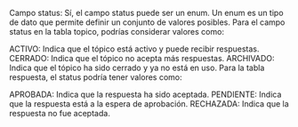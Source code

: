 Campo status: Sí, el campo status puede ser un enum. Un enum es un tipo de dato que permite definir un conjunto de valores posibles. Para el campo status en la tabla topico, podrías considerar valores como:

ACTIVO: Indica que el tópico está activo y puede recibir respuestas.
CERRADO: Indica que el tópico no acepta más respuestas.
ARCHIVADO: Indica que el tópico ha sido cerrado y ya no está en uso.
Para la tabla respuesta, el status podría tener valores como:

APROBADA: Indica que la respuesta ha sido aceptada.
PENDIENTE: Indica que la respuesta está a la espera de aprobación.
RECHAZADA: Indica que la respuesta no fue aceptada.